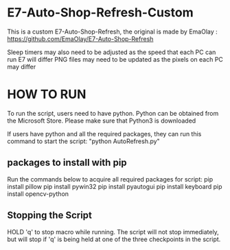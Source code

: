 # E7-Auto-Shop-Refresh-Custom
This is a custom E7-Auto-Shop-Refresh, the original is made by EmaOlay : https://github.com/EmaOlay/E7-Auto-Shop-Refresh

Sleep timers may also need to be adjusted as the speed that each PC can run E7 will differ
PNG files may need to be updated as the pixels on each PC may differ

# HOW TO RUN
To run the script, users need to have python. Python can be obtained from the Microsoft Store. Please make sure that Python3 is downloaded

If users have python and all the required packages, they can run this command to start the script:
"python AutoRefresh.py"

## packages to install with pip
Run the commands below to acquire all required packages for script:
pip install pillow
pip install pywin32
pip install pyautogui
pip install keyboard
pip install opencv-python

## Stopping the Script
HOLD 'q' to stop macro while running. The script will not stop immediately, but will stop if 'q' is being held at one of the three checkpoints in the script. 

